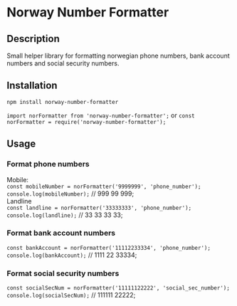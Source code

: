 # Norway Number Formatter

  ## Description
  Small helper library for formatting norwegian phone numbers, bank account numbers and social security numbers.
  
  ## Installation
  `npm install norway-number-formatter`
  
  `import norFormatter from 'norway-number-formatter';`
  or
  `const norFormatter = require('norway-number-formatter');`
  
  ## Usage
  
  ### Format phone numbers
  Mobile:
  <br>
  `const mobileNumber = norFormatter('9999999', 'phone_number');`
  <br>
  `console.log(mobileNumber);` // 999 99 999;
  <br>
  Landline
  <br>
  `const landline = norFormatter('33333333', 'phone_number');`
  <br>
  `console.log(landline);` // 33 33 33 33;
  
  ### Format bank account numbers
  `const bankAccount = norFormatter('11112233334', 'phone_number');`
  <br>
  `console.log(bankAccount);` // 1111 22 33334;

  ### Format social security numbers
  `const socialSecNum = norFormatter('11111122222', 'social_sec_number');`
  <br>
  `console.log(socialSecNum);` // 111111 22222;